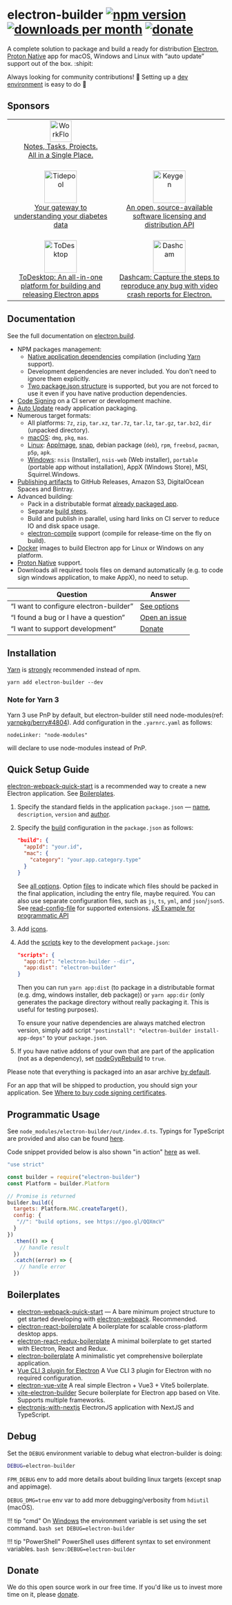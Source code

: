 # electron-builder [![npm version](https://img.shields.io/npm/v/electron-builder.svg?label=latest)](https://www.npmjs.com/package/electron-builder) [![downloads per month](https://img.shields.io/npm/dm/electron-builder.svg)](https://yarn.pm/electron-builder) [![donate](https://img.shields.io/badge/donate-donorbox-brightgreen.svg)](https://www.electron.build/donate)
A complete solution to package and build a ready for distribution [Electron](https://electronjs.org), [Proton Native](https://proton-native.js.org/) app for macOS, Windows and Linux with “auto update” support out of the box. :shipit:

Always looking for community contributions! 👀 Setting up a [dev environment](https://github.com/electron-userland/electron-builder/blob/master/CONTRIBUTING.md) is easy to do 🪩

## Sponsors

<table>
   <tr align="center">
      <td>
         <a href="https://workflowy.com">
            <div>
               <img src="https://workflowy.com/media/i/icon-28x28.png" alt="WorkFlowy" title="WorkFlowy" style="height: 50px;" height="50"/>
            </div>
            Notes, Tasks, Projects.<br>All in a Single Place.
         </a>
         <br>
      </td>
   </tr>
   <tr align="center">
      <td>
         <br>
         <a href="https://tidepool.org">
            <div>
               <img src="https://www.electron.build/sponsor-logos/Tidepool_Logo_Light.svg" alt="Tidepool" title="Tidepool" style="height: 75px;" height="75" />
            </div>
            Your gateway to understanding your diabetes data
         </a>
         <br>
      </td>
      <td>
         <br>
         <a href="https://keygen.sh/?via=electron-builder">
            <div>
               <img src="https://keygen.sh/images/logo-pill.png" alt="Keygen" title="Keygen" style="height: 75px;" height="75" />
            </div>
            An open, source-available software licensing and distribution API
         </a>
         <br>
      </td>
   </tr>
   <tr align="center">
      <td>
         <br>
         <a href="https://www.todesktop.com/electron?utm_source=electron-builder">
            <div>
               <img src="https://www.todesktop.com/new-logo/todesktop-logo.png" alt="ToDesktop" title="ToDesktop" style="height: 75px;" height="75" />
            </div>
            ToDesktop: An all-in-one platform for building and releasing Electron apps
         </a>
         <br>
      </td>
      <td>
         <br>
         <a href="https://www.dashcam.io/?ref=electron_builder">
            <div>
               <img src="https://user-images.githubusercontent.com/318295/226675216-ab6aad0c-526c-4a45-a0a8-3906ac614b8b.png" alt="Dashcam" title="Dashcam" style="height: 75px;" height="75" />
            </div>
            Dashcam: Capture the steps to reproduce any bug with video crash reports for Electron.
         </a>
         <br>
      </td>
   </tr>
</table>


## Documentation

See the full documentation on [electron.build](https://www.electron.build).

* NPM packages management:
    * [Native application dependencies](https://electron.atom.io/docs/tutorial/using-native-node-modules/) compilation (including [Yarn](http://yarnpkg.com/) support).
    * Development dependencies are never included. You don't need to ignore them explicitly.
    * [Two package.json structure](https://www.electron.build/tutorials/two-package-structure) is supported, but you are not forced to use it even if you have native production dependencies.
* [Code Signing](https://www.electron.build/code-signing) on a CI server or development machine.
* [Auto Update](https://www.electron.build/auto-update) ready application packaging.
* Numerous target formats:
    * All platforms: `7z`, `zip`, `tar.xz`, `tar.7z`, `tar.lz`, `tar.gz`, `tar.bz2`, `dir` (unpacked directory).
    * [macOS](https://www.electron.build/mac): `dmg`, `pkg`, `mas`.
    * [Linux](https://www.electron.build/linux): [AppImage](http://appimage.org), [snap](http://snapcraft.io), debian package (`deb`), `rpm`, `freebsd`, `pacman`, `p5p`, `apk`.
    * [Windows](https://www.electron.build/win): `nsis` (Installer), `nsis-web` (Web installer), `portable` (portable app without installation), AppX (Windows Store), MSI, Squirrel.Windows.
* [Publishing artifacts](https://www.electron.build/publish) to GitHub Releases, Amazon S3, DigitalOcean Spaces and Bintray.
* Advanced building:
    * Pack in a distributable format [already packaged app](https://www.electron.build/#pack-only-in-a-distributable-format).
    * Separate [build steps](https://github.com/electron-userland/electron-builder/issues/1102#issuecomment-271845854).
    * Build and publish in parallel, using hard links on CI server to reduce IO and disk space usage.
    * [electron-compile](https://github.com/electron/electron-compile) support (compile for release-time on the fly on build).
* [Docker](https://www.electron.build/multi-platform-build#docker) images to build Electron app for Linux or Windows on any platform.
* [Proton Native](https://www.electron.build/configuration/#proton-native) support.
* Downloads all required tools files on demand automatically (e.g. to code sign windows application, to make AppX), no need to setup.

| Question                               | Answer                                                                            |
| -------------------------------------- | --------------------------------------------------------------------------------- |
| “I want to configure electron-builder” | [See options](https://electron.build/configuration)                 |
| “I found a bug or I have a question”   | [Open an issue](https://github.com/electron-userland/electron-builder/issues/new) |
| “I want to support development”        | [Donate](https://www.electron.build/donate)                                       |

## Installation
[Yarn](http://yarnpkg.com/) is [strongly](https://github.com/electron-userland/electron-builder/issues/1147#issuecomment-276284477) recommended instead of npm.

`yarn add electron-builder --dev`

### Note for Yarn 3

Yarn 3 use PnP by default, but electron-builder still need node-modules(ref: [yarnpkg/berry#4804](https://github.com/yarnpkg/berry/issues/4804#issuecomment-1234407305)). Add configuration in the `.yarnrc.yaml` as follows:
```
nodeLinker: "node-modules"
```
will declare to use node-modules instead of PnP.

## Quick Setup Guide

[electron-webpack-quick-start](https://github.com/electron-userland/electron-webpack-quick-start) is a recommended way to create a new Electron application. See [Boilerplates](https://www.electron.build/#boilerplates).

1. Specify the standard fields in the application `package.json` — [name](https://electron.build/configuration.html#metadata), `description`, `version` and [author](https://docs.npmjs.com/files/package.json#people-fields-author-contributors).

2. Specify the [build](https://www.electron.build/configuration.html#build) configuration in the `package.json` as follows:
    ```json
    "build": {
      "appId": "your.id",
      "mac": {
        "category": "your.app.category.type"
      }
    }
    ```
   See [all options](https://www.electron.build/configuration). Option [files](https://www.electron.build/contents#files) to indicate which files should be packed in the final application, including the entry file, maybe required.
   You can also use separate configuration files, such as `js`, `ts`, `yml`, and `json`/`json5`. See [read-config-file](https://www.npmjs.com/package/read-config-file) for supported extensions. [JS Example for programmatic API](https://www.electron.build/programmatic-usage)

3. Add [icons](https://www.electron.build/icons).

4. Add the [scripts](https://docs.npmjs.com/cli/run-script) key to the development `package.json`:
    ```json
    "scripts": {
      "app:dir": "electron-builder --dir",
      "app:dist": "electron-builder"
    }
    ```
    Then you can run `yarn app:dist` (to package in a distributable format (e.g. dmg, windows installer, deb package)) or `yarn app:dir` (only generates the package directory without really packaging it. This is useful for testing purposes).

    To ensure your native dependencies are always matched electron version, simply add script `"postinstall": "electron-builder install-app-deps"` to your `package.json`.

5. If you have native addons of your own that are part of the application (not as a dependency), set [nodeGypRebuild](https://www.electron.build/configuration.html#nodegyprebuild) to `true`.

Please note that everything is packaged into an asar archive [by default](https://electron.build/configuration.html#asar).

For an app that will be shipped to production, you should sign your application. See [Where to buy code signing certificates](https://www.electron.build/code-signing#where-to-buy-code-signing-certificate).

## Programmatic Usage
See `node_modules/electron-builder/out/index.d.ts`. Typings for TypeScript are provided and also can be found [here](https://www.electron.build/electron-builder/globals).

Code snippet provided below is also shown "in action" [here](https://www.electron.build/programmatic-usage) as well.
```js
"use strict"

const builder = require("electron-builder")
const Platform = builder.Platform

// Promise is returned
builder.build({
  targets: Platform.MAC.createTarget(),
  config: {
   "//": "build options, see https://goo.gl/QQXmcV"
  }
})
  .then(() => {
    // handle result
  })
  .catch((error) => {
    // handle error
  })
```

## Boilerplates

* [electron-webpack-quick-start](https://github.com/electron-userland/electron-webpack-quick-start) — A bare minimum project structure to get started developing with [electron-webpack](https://github.com/electron-userland/electron-webpack). Recommended.
* [electron-react-boilerplate](https://github.com/chentsulin/electron-react-boilerplate) A boilerplate for scalable cross-platform desktop apps.
* [electron-react-redux-boilerplate](https://github.com/jschr/electron-react-redux-boilerplate) A minimal boilerplate to get started with Electron, React and Redux.
* [electron-boilerplate](https://github.com/szwacz/electron-boilerplate) A minimalistic yet comprehensive boilerplate application.
* [Vue CLI 3 plugin for Electron](https://nklayman.github.io/vue-cli-plugin-electron-builder) A Vue CLI 3 plugin for Electron with no required configuration.
* [electron-vue-vite](https://github.com/caoxiemeihao/electron-vue-vite) A real simple Electron + Vue3 + Vite5 boilerplate.
* [vite-electron-builder](https://github.com/cawa-93/vite-electron-builder) Secure boilerplate for Electron app based on Vite. Supports multiple frameworks.
* [electronjs-with-nextjs](https://github.com/saulotarsobc/electronjs-with-nextjs) ElectronJS application with NextJS and TypeScript.

## Debug

Set the `DEBUG` environment variable to debug what electron-builder is doing:
```bash
DEBUG=electron-builder
```

`FPM_DEBUG` env to add more details about building linux targets (except snap and appimage).

`DEBUG_DMG=true` env var to add more debugging/verbosity from `hdiutil` (macOS).

!!! tip "cmd"
    On [Windows](https://github.com/visionmedia/debug#windows-command-prompt-notes) the environment variable is set using the set command.
    ```bash
    set DEBUG=electron-builder
    ```

!!! tip "PowerShell"
    PowerShell uses different syntax to set environment variables.
    ```bash
    $env:DEBUG=electron-builder
    ```

## Donate

We do this open source work in our free time. If you'd like us to invest more time on it, please [donate](https://www.electron.build/donate).
